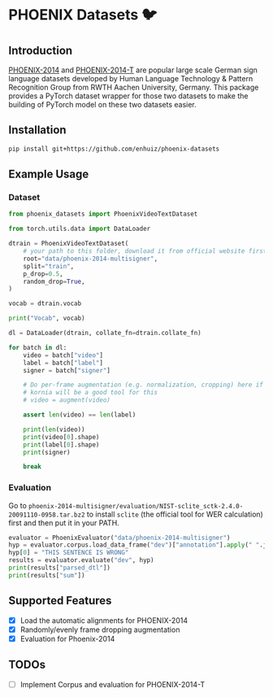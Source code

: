 # PHOENIX Datasets 🐦

## Introduction

[PHOENIX-2014](https://www-i6.informatik.rwth-aachen.de/~koller/RWTH-PHOENIX/) and [PHOENIX-2014-T](https://www-i6.informatik.rwth-aachen.de/~koller/RWTH-PHOENIX-2014-T/) are popular large scale German sign language datasets developed by Human Language Technology & Pattern Recognition Group from RWTH Aachen University, Germany. This package provides a PyTorch dataset wrapper for those two datasets to make the building of PyTorch model on these two datasets easier.

## Installation

```bash
pip install git+https://github.com/enhuiz/phoenix-datasets
```

## Example Usage

### Dataset

```python
from phoenix_datasets import PhoenixVideoTextDataset

from torch.utils.data import DataLoader

dtrain = PhoenixVideoTextDataset(
    # your path to this folder, download it from official website first.
    root="data/phoenix-2014-multisigner",
    split="train",
    p_drop=0.5,
    random_drop=True,
)

vocab = dtrain.vocab

print("Vocab", vocab)

dl = DataLoader(dtrain, collate_fn=dtrain.collate_fn)

for batch in dl:
    video = batch["video"]
    label = batch["label"]
    signer = batch["signer"]

    # Do per-frame augmentation (e.g. normalization, cropping) here if needed.
    # kornia will be a good tool for this
    # video = augment(video)

    assert len(video) == len(label)

    print(len(video))
    print(video[0].shape)
    print(label[0].shape)
    print(signer)

    break
```

### Evaluation

Go to `phoenix-2014-multisigner/evaluation/NIST-sclite_sctk-2.4.0-20091110-0958.tar.bz2` to install `sclite` (the official tool for WER calculation) first and then put it in your PATH.

```python
evaluator = PhoenixEvaluator("data/phoenix-2014-multisigner")
hyp = evaluator.corpus.load_data_frame("dev")["annotation"].apply(" ".join).tolist()
hyp[0] = "THIS SENTENCE IS WRONG"
results = evaluator.evaluate("dev", hyp)
print(results["parsed_dtl"])
print(results["sum"])
```

## Supported Features

- [x] Load the automatic alignments for PHOENIX-2014
- [x] Randomly/evenly frame dropping augmentation
- [x] Evaluation for Phoenix-2014

## TODOs

- [ ] Implement Corpus and evaluation for PHOENIX-2014-T
